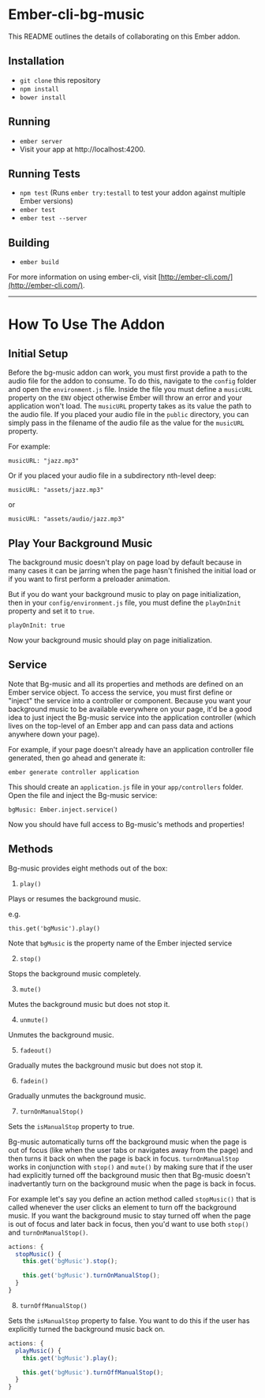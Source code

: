 # Ember-cli-bg-music

This README outlines the details of collaborating on this Ember addon.

## Installation

* `git clone` this repository
* `npm install`
* `bower install`

## Running

* `ember server`
* Visit your app at http://localhost:4200.

## Running Tests

* `npm test` (Runs `ember try:testall` to test your addon against multiple Ember versions)
* `ember test`
* `ember test --server`

## Building

* `ember build`

For more information on using ember-cli, visit [http://ember-cli.com/](http://ember-cli.com/).

---

# How To Use The Addon

## Initial Setup

Before the bg-music addon can work, you must first provide a path to the audio file for the addon to consume. To do this, navigate to the `config` folder and open the `environment.js` file. Inside the file you must define a `musicURL` property on the `ENV` object otherwise Ember will throw an error and your application won't load. The `musicURL` property takes as its value the path to the audio file. If you placed your audio file in the `public` directory, you can simply pass in the filename of the audio file as the value for the `musicURL` property. 

For example:

`musicURL: "jazz.mp3"` 

Or if you placed your audio file in a subdirectory nth-level deep:

`musicURL: "assets/jazz.mp3"`

or

`musicURL: "assets/audio/jazz.mp3"`


## Play Your Background Music

The background music doesn't play on page load by default because in many cases it can be jarring when the page hasn't finished the initial load or if you want to first perform a preloader animation.

But if you do want your background music to play on page initialization, then in your `config/environment.js` file, you must define the `playOnInit` property and set it to `true`.

`playOnInit: true`

Now your background music should play on page initialization.

## Service

Note that Bg-music and all its properties and methods are defined on an Ember service object. To access the service, you must first define or "inject" the service into a controller or component. Because you want your background music to be available everywhere on your page, it'd be a good idea to just inject the Bg-music service into the application controller (which lives on the top-level of an Ember app and can pass data and actions anywhere down your page).

For example, if your page doesn't already have an application controller file generated, then go ahead and generate it:

`ember generate controller application`

This should create an `application.js` file in your `app/controllers` folder. Open the file and inject the Bg-music service:

`bgMusic: Ember.inject.service()`

Now you should have full access to Bg-music's methods and properties!

## Methods

Bg-music provides eight methods out of the box:

1) `play()`

Plays or resumes the background music.

e.g.

`this.get('bgMusic').play()`

Note that `bgMusic` is the property name of the Ember injected service

2) `stop()`

Stops the background music completely.

3) `mute()`

Mutes the background music but does not stop it.

4) `unmute()`

Unmutes the background music.

5) `fadeout()`

Gradually mutes the background music but does not stop it.

6) `fadein()`

Gradually unmutes the background music.

7) `turnOnManualStop()`

Sets the `isManualStop` property to true. 

Bg-music automatically turns off the background music when the page is out of focus (like when the user tabs or navigates away from the page) and then turns it back on when the page is back in focus. `turnOnManualStop` works in conjunction with `stop()` and `mute()` by making sure that if the user had explicitly turned off the background music then that Bg-music doesn't inadvertantly turn on the background music when the page is back in focus.

For example let's say you define an action method called `stopMusic()` that is called whenever the user clicks an element to turn off the background music. If you want the background music to stay turned off when the page is out of focus and later back in focus, then you'd want to use both `stop()` and `turnOnManualStop()`.

```javascript
actions: {
  stopMusic() {
    this.get('bgMusic').stop();

    this.get('bgMusic').turnOnManualStop();
  }  
}
```

8) `turnOffManualStop()`

Sets the `isManualStop` property to false. You want to do this if the user has explicitly turned the background music back on.

```javascript
actions: {
  playMusic() {
    this.get('bgMusic').play();

    this.get('bgMusic').turnOffManualStop();
  }  
}
```
